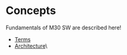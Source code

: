 # Concepts

Fundamentals of M30 SW are described here!

* [Terms](terms.md)
* [Architecture](architecture/)\

